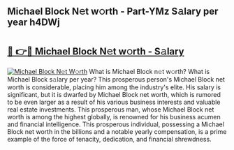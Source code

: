## Michael Block N𝚎t w𝚘rth - Part-YMz S𝚊lary per year h4DWj

# <h2><a href="http://gc3jpu6.nevu.top/?p=Michael+Block">🔗 👉🔴 Michael Block N𝚎t w𝚘rth - S𝚊lary</a></h2>

[![Michael Block N𝚎t W𝚘rth](https://i.imgur.com/Oavwk0R.jpeg)](http://gc3jpu6.nevu.top/?p=Michael+Block)
What is Michael Block n𝚎t w𝚘rth? What is Michael Block s𝚊lary per year?
This prosperous person's Michael Block net worth is considerable, placing him among the industry's elite. His salary is significant, but it is dwarfed by Michael Block net worth, which is rumored to be even larger as a result of his various business interests and valuable real estate investments. This prosperous man, whose Michael Block net worth is among the highest globally, is renowned for his business acumen and financial intelligence. This prosperous individual, possessing a Michael Block net worth in the billions and a notable yearly compensation, is a prime example of the force of tenacity, dedication, and financial shrewdness.
